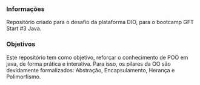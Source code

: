 ### Informações
Repositório criado para o desafio da plataforma DIO, para o bootcamp GFT Start #3 Java.

### Objetivos
Este repositório tem como objetivo, reforçar o conhecimento de POO em java, de forma prática e interativa. Para isso, os pilares da OO são devidamente formalizados: Abstração, Encapsulamento, Herança e Polimorfismo.
